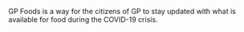 GP Foods is a way for the citizens of GP to stay updated with what is available for food during the COVID-19 crisis.
